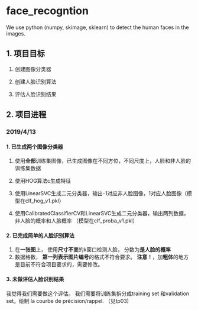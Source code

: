 # face_recogntion

We use python (numpy, skimage, sklearn) to detect the human faces in the images.

## 1. 项目目标
1. 创建图像分类器

2. 创建人脸识别算法

3. 评估人脸识别结果

## 2. 项目进程
### 2019/4/13
#### 1. 已生成两个图像分类器
1. 使用**全部**训练集图像，已生成图像在不同方位，不同尺度上，人脸和非人脸的训练集数据

2. 使用HOG算法c生成特征

3. 使用LinearSVC生成二元分类器，输出-1对应非人脸图像，1对应人脸图像（模型在clf_hog_v1.pkl）

4. 使用CalibratedClassifierCV和LinearSVC生成二元分类器，输出两列数据，非人脸的概率和人脸概率 （模型在clf_proba_v1.pkl）

#### 2. 已完成简单的人脸识别算法
1. 在**一张图**上， 使用**尺寸不变**的k窗口检测人脸， 分数为**是人脸的概率**
2. 数据格数， **第一列表示图片编号**的格式不符合要求。
**注意！**，加**粗体**的地方是目前不符合项目要求的，需要修改。

#### 3. 未做评估人脸识别结果
我觉得我们需要做这个评估。 我们需要将训练集拆分成training set 和validation set。绘制 la courbe de précision/rappel. （见tp03)
